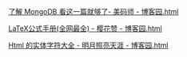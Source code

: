 <a href="./attach/Docs/了解 MongoDB 看这一篇就够了 - 美码师 - 博客园.html">了解 MongoDB 看这一篇就够了- 美码师 - 博客园.html</a>

<a href="./attach/Docs/LaTeX公式手册(全网最全) - 樱花赞 - 博客园.html">LaTeX公式手册(全网最全) - 樱花赞 - 博客园.html</a>

<a href="./attach/Docs/Html 的实体字符大全 - 明月照亮天涯 - 博客园.html">Html 的实体字符大全 - 明月照亮天涯 - 博客园.html</a>